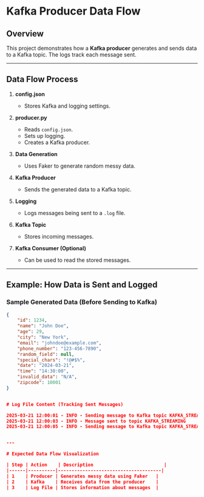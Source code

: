 # Kafka Producer Data Flow

## Overview

This project demonstrates how a **Kafka producer** generates and sends data to a Kafka topic. The logs track each message sent.

---

## Data Flow Process

1. **config.json**  
   - Stores Kafka and logging settings.  
   
2. **producer.py**  
   - Reads `config.json`.  
   - Sets up logging.  
   - Creates a Kafka producer.  

3. **Data Generation**  
   - Uses Faker to generate random messy data.  

4. **Kafka Producer**  
   - Sends the generated data to a Kafka topic.  

5. **Logging**  
   - Logs messages being sent to a `.log` file.  

6. **Kafka Topic**  
   - Stores incoming messages.  

7. **Kafka Consumer (Optional)**  
   - Can be used to read the stored messages.  

---

## Example: How Data is Sent and Logged

### Sample Generated Data (Before Sending to Kafka)

```json
{
    "id": 1234,
    "name": "John Doe",
    "age": 29,
    "city": "New York",
    "email": "johndoe@example.com",
    "phone_number": "123-456-7890",
    "random_field": null,
    "special_chars": "!@#$%",
    "date": "2024-03-21",
    "time": "14:30:00",
    "invalid_data": "N/A",
    "zipcode": 10001
}


# Log File Content (Tracking Sent Messages)

2025-03-21 12:00:01 - INFO - Sending message to Kafka topic KAFKA_STREAMING: {"id": 1234, "name": "John Doe", "age": 29, "city": "New York", ...}
2025-03-21 12:00:03 - INFO - Message sent to topic KAFKA_STREAMING
2025-03-21 12:00:05 - INFO - Sending message to Kafka topic KAFKA_STREAMING: {"id": 5678, "name": "Jane Smith", "age": 34, "city": "Los Angeles", ...}


---

# Expected Data Flow Visualization

| Step | Action    | Description                          |
|------|----------|--------------------------------------|
| 1    | Producer | Generates messy data using Faker   |
| 2    | Kafka    | Receives data from the producer    |
| 3    | Log File | Stores information about messages  |

